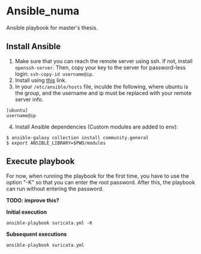 # Ansible_numa
Ansible playbook for master's thesis.

## Install Ansible
1. Make sure that you can reach the remote server using ssh. If not, install `openssh-server`. Then, copy your key to the server for password-less login: `ssh-copy-id username@ip`.
2. Install using [this](https://docs.ansible.com/ansible/latest/installation_guide/index.html) link.
3. In your `/etc/ansible/hosts` file, inculde the following, where ubuntu is the group, and the username and ip must be replaced with your remote server info.

```
[ubuntu]
username@ip
```

4. Install Ansible dependencies (Custom modules are added to env):

```
$ ansible-galaxy collection install community.general
$ export ANSIBLE_LIBRARY=$PWD/modules
```

## Execute playbook
For now, when running the playbook for the first time, you have to use the option "-K" so that you can enter the root password. After this, the playbook can run without entering the password.

**TODO: improve this?**

**Initial execution**

    ansible-playbook suricata.yml -K

**Subsequent executions**
  
    ansible-playbook suricata.yml
